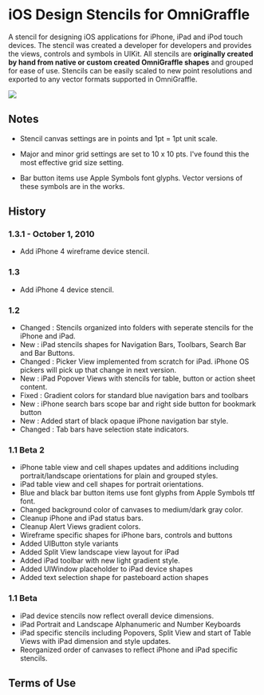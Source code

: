 
# iOS Design Stencils for OmniGraffle

A stencil for designing iOS applications for iPhone, iPad and iPod touch devices. The stencil was created a developer for developers and provides the views, controls and symbols in UIKit. All stencils are **originally created by hand from native or custom created OmniGraffle shapes** and grouped for ease of use. Stencils can be easily scaled to new point resolutions and exported to any vector formats supported in OmniGraffle.

[![](http://github.com/davidmorford/iOSDesignStencils/raw/master/Documents/iosds-overview.png)](http://github.com/davidmorford/iOSDesignStencils/raw/master/Documents/iosds-overview.png)

## Notes

* Stencil canvas settings are in points and 1pt = 1pt unit scale.

* Major and minor grid settings are set to 10 x 10 pts. I've found this the most effective grid size setting.

* Bar button items use Apple Symbols font glyphs. Vector versions of these symbols are in the works.


## History

### 1.3.1 - October 1, 2010

* Add iPhone 4 wireframe device stencil.


### 1.3

* Add iPhone 4 device stencil.

### 1.2

* Changed : Stencils organized into folders with seperate stencils for the iPhone and iPad.
* New : iPad stencils shapes for Navigation Bars, Toolbars, Search Bar and Bar Buttons.
* Changed : Picker View implemented from scratch for iPad. iPhone OS pickers will pick up that change in next version.
* New : iPad Popover Views with stencils for table, button or action sheet content.
* Fixed : Gradient colors for standard blue navigation bars and toolbars
* New : iPhone search bars scope bar and right side button for bookmark button
* New : Added start of black opaque iPhone navigation bar style.
* Changed : Tab bars have selection state indicators.

### 1.1 Beta 2

* iPhone table view and cell shapes updates and additions including portrait/landscape orientations for plain and grouped styles.
* iPad table view and cell shapes for portrait orientations.
* Blue and black bar button items use font glyphs from Apple Symbols ttf font.
* Changed background color of canvases to medium/dark gray color.
* Cleanup iPhone and iPad status bars.
* Cleanup Alert Views gradient colors.
* Wireframe specific shapes for iPhone bars, controls and buttons
* Added UIButton style variants
* Added Split View landscape view layout for iPad
* Added iPad toolbar with new light gradient style.
* Added UIWindow placeholder to iPad device shapes
* Added text selection shape for pasteboard action shapes

### 1.1 Beta

* iPad device stencils now reflect overall device dimensions.
* iPad Portrait and Landscape Alphanumeric and Number Keyboards
* iPad specific stencils including Popovers, Split View and start of Table Views with iPad dimension and style updates.
* Reorganized order of canvases to reflect iPhone and iPad specific stencils.


## Terms of Use

